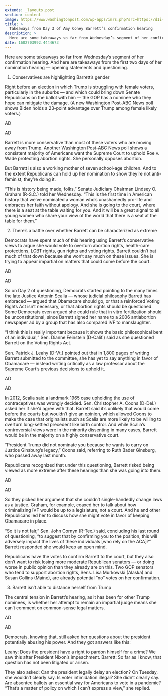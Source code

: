 ```yaml
--- 
extends: _layouts.post 
section: content 
image: https://www.washingtonpost.com/wp-apps/imrs.php?src=https://d1i4t8bqe7zgj6.cloudfront.net/10-14-2020/t_6954e9aad3034b66bfbe451f497e67de_name_07e80fe6_0e29_11eb_b404_8d1e675ec701.jpg&w=1440 
title: > 
  Takeaways from Day 3 of Amy Coney Barrett’s confirmation hearing 
description: > 
  Here are some takeaways so far from Wednesday’s segment of her confirmation hearing.And here are takeaways from the first two days of her nomination hearing — opening statements and questioning.Another Washington Post-ABC News poll shows a consistent majority of Americans want the Supreme Court to uphold Roe v. Wade protecting abortion rights.“President Trump did not nominate you because he wants to carry on Justice Ginsburg’s legacy,” Coons said, referring to Ruth Bader Ginsburg, who passed away last month.Two GOP senators who tend to support abortion rights, Sens. 
date: 1602703992.4444673 
--- 
```

Here are some takeaways so far from Wednesday’s segment of her confirmation hearing. And here are takeaways from the first two days of her nomination hearing — opening statements and questioning.

1. Conservatives are highlighting Barrett’s gender

Right before an election in which Trump is struggling with female voters, particularly in the suburbs — and which could bring down Senate Republicans on the ballot with him — the GOP has a nominee who they hope can mitigate the damage. (A new Washington Post-ABC News poll shows Biden holds a 23-point advantage over Trump among female likely voters.)

AD

AD

Barrett is more conservative than most of these voters who are moving away from Trump. Another Washington Post-ABC News poll shows a consistent majority of Americans want the Supreme Court to uphold Roe v. Wade protecting abortion rights. She personally opposes abortion.

But Barrett is also a working mother of seven school-age children. And to the extent Republicans can hold up her nomination to show they’re not anti-feminist, they’re doing it.

“This is history being made, folks,” Senate Judiciary Chairman Lindsey O. Graham (R-S.C.) told her Wednesday. “This is the first time in American history that we’ve nominated a woman who’s unashamedly pro-life and embraces her faith without apology. And she is going to the court, where there is a seat at the table waiting for you. And it will be a great signal to all young women who share your view of the world that there is a seat at the table for them.”

2. There’s a battle over whether Barrett can be characterized as extreme

Democrats have spent much of this hearing using Barrett’s conservative views to argue she would vote to overturn abortion rights, health-care protections, LGBT rights, gun rights and voting rights. Barrett couldn’t bat much of that down because she won’t say much on these issues. She is trying to appear impartial on matters that could come before the court.

AD

AD

So on Day 2 of questioning, Democrats started pointing to the many times the late Justice Antonin Scalia — whose judicial philosophy Barrett has embraced — argued that Obamacare should go, or that a reinforced Voting Rights Act isn’t necessary, or that abortion rights should be questioned. Some Democrats even argued she could rule that in vitro fertilization should be unconstitutional, since Barrett signed her name to a 2006 antiabortion newspaper ad by a group that has also compared IVF to manslaughter.

“I think this is really important because it shows the basic philosophical bent of an individual,” Sen. Dianne Feinstein (D-Calif.) said as she questioned Barrett on the Voting Rights Act.

Sen. Patrick J. Leahy (D-Vt.) pointed out that in 1,800 pages of writing Barrett submitted to the committee, she has yet to say anything in favor of Obamacare — instead writing critically as a law professor about the Supreme Court’s previous decisions to uphold it.

AD

AD

In 2012, Scalia said a landmark 1965 case upholding the use of contraceptives was wrongly decided. Sen. Christopher A. Coons (D-Del.) asked her if she’d agree with that. Barrett said it’s unlikely that would come before the courts but wouldn’t give an opinion, which allowed Coons to make the case that originalists such as Scalia are more likely to be willing to overturn long-settled precedent like birth control. And while Scalia’s controversial views were in the minority dissenting in many cases, Barrett would be in the majority on a highly conservative court.

“President Trump did not nominate you because he wants to carry on Justice Ginsburg’s legacy,” Coons said, referring to Ruth Bader Ginsburg, who passed away last month.

Republicans recognized that under this questioning, Barrett risked being viewed as more extreme after these hearings than she was going into them.

AD

AD

So they picked her argument that she couldn’t single-handedly change laws as a justice. Graham, for example, coaxed her to talk about how criminalizing IVF would be up to a legislature, not a court. And he and other Republicans led her to discuss how she might vote in favor of keeping Obamacare in place.

“So it is not fair,” Sen. John Cornyn (R-Tex.) said, concluding his last round of questioning, “to suggest that by confirming you to the position, this will adversely impact the lives of these individuals [who rely on the ACA]?” Barrett responded she would keep an open mind.

Republicans have the votes to confirm Barrett to the court, but they also don’t want to risk losing more moderate Republican senators — or doing worse in public opinion than they already are on this. Two GOP senators who tend to support abortion rights, Sens. Lisa Murkowski (Alaska) and Susan Collins (Maine), are already potential “no” votes on her confirmation.

3. Barrett isn’t able to distance herself from Trump

The central tension in Barrett’s hearing, as it has been for other Trump nominees, is whether her attempt to remain an impartial judge means she can’t comment on common-sense legal matters.

AD

AD

Democrats, knowing that, still asked her questions about the president potentially abusing his power. And they got answers like this:

Leahy: Does the president have a right to pardon himself for a crime? We saw this after President Nixon’s impeachment. Barrett: So far as I know, that question has not been litigated or arisen.

They also asked: Can the president legally delay an election? On Tuesday, she wouldn’t clearly say. Is voter intimidation illegal? She didn’t clearly say. Are absentee ballots an essential way for Americans to vote in a pandemic? “That’s a matter of policy on which I can’t express a view,” she replied.
